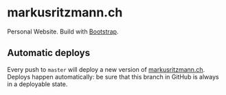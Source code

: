 # markusritzmann.ch

Personal Website. Build with [Bootstrap](https://github.com/twbs/bootstrap).

## Automatic deploys

Every push to `master` will deploy a new version of [markusritzmann.ch](https://markusritzmann.ch/).
Deploys happen automatically: be sure that this branch in GitHub is always in a deployable state.